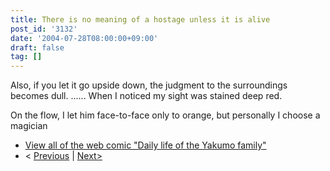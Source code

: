 ```yaml
---
title: There is no meaning of a hostage unless it is alive
post_id: '3132'
date: '2004-07-28T08:00:00+09:00'
draft: false
tag: []
---
```


Also, if you let it go upside down, the judgment to the surroundings becomes dull. ...... When I noticed my sight was stained deep red.

On the flow, I let him face-to-face only to orange, but personally I choose a magician

*   [View all of the web comic "Daily life of the Yakumo family"](/tag/yakumo-family?order=ASC)
*   < [Previous](/3131) | [Next>](/3134)